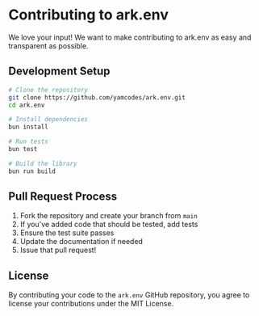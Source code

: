# Contributing to ark.env

We love your input! We want to make contributing to ark.env as easy and transparent as possible.

## Development Setup

```bash
# Clone the repository
git clone https://github.com/yamcodes/ark.env.git
cd ark.env

# Install dependencies
bun install

# Run tests
bun test

# Build the library
bun run build
```

## Pull Request Process

1. Fork the repository and create your branch from `main`
2. If you've added code that should be tested, add tests
3. Ensure the test suite passes
4. Update the documentation if needed
5. Issue that pull request!

## License

By contributing your code to the `ark.env` GitHub repository, you agree to license your contributions under the MIT License.